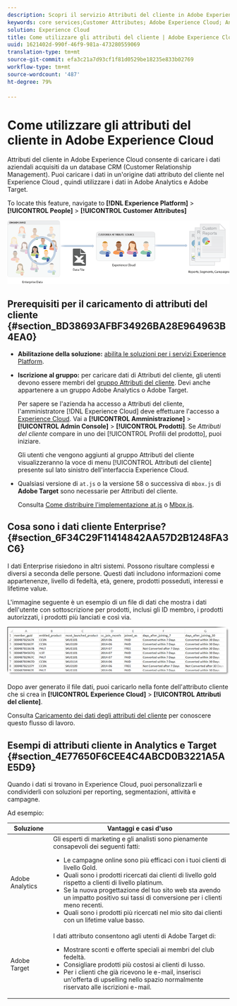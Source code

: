 ```yaml
---
description: Scopri il servizio Attributi del cliente in Adobe Experience Cloud e come caricare i dati da utilizzare in Analytics e Target.
keywords: core services;Customer Attributes; Adobe Experience Cloud; Analytics; Target
solution: Experience Cloud
title: Come utilizzare gli attributi del cliente | Adobe Experience Cloud
uuid: 1621402d-990f-46f9-981a-473280559069
translation-type: tm+mt
source-git-commit: efa3c21a7d93cf1f81d0529be18235e833b02769
workflow-type: tm+mt
source-wordcount: '487'
ht-degree: 79%

---
```



# Come utilizzare gli attributi del cliente in Adobe Experience Cloud

Attributi del cliente in Adobe Experience Cloud consente di caricare i dati aziendali acquisiti da un database CRM (Customer Relationship Management). Puoi caricare i dati in un&#39;origine dati attributo del cliente nel Experience Cloud , quindi utilizzare i dati in  Adobe Analytics e  Adobe Target.

To locate this feature, navigate to **[!DNL Experience Platform]** > **[!UICONTROL People]** > **[!UICONTROL Customer Attributes]**

![](assets/custom_reports.png)

## Prerequisiti per il caricamento di attributi del cliente {#section_BD38693AFBF34926BA28E964963B4EA0}

* **Abilitazione della soluzione:** [abilita le soluzioni per i servizi Experience Platform](../core-services/core-services.md#concept_07ED1D5C64234E77976E6D572E78FB9C).

* **Iscrizione al gruppo:** per caricare dati di Attributi del cliente, gli utenti devono essere membri del [gruppo Attributi del cliente](../admin-getting-started/admin-getting-started.md#task_3295A85536BF48899A1AB40D207E77E9). Devi anche appartenere a un gruppo Adobe Analytics o Adobe Target.

   Per sapere se l&#39;azienda ha accesso a Attributi del cliente, l&#39;amministratore [!DNL Experience Cloud] deve effettuare l&#39;accesso a [Experience Cloud](https://experience.adobe.com). Vai a **[!UICONTROL Amministrazione]** > **[!UICONTROL Admin Console]** > **[!UICONTROL Prodotti]**. Se *Attributi del cliente* compare in uno dei [!UICONTROL Profili del prodotto], puoi iniziare.

   Gli utenti che vengono aggiunti al gruppo Attributi del cliente visualizzeranno la voce di menu [!UICONTROL Attributi del cliente] presente sul lato sinistro dell&#39;interfaccia Experience Cloud.

* Qualsiasi versione di `at.js` o la versione 58 o successiva di `mbox.js` di **Adobe Target** sono necessarie per Attributi del cliente.

   Consulta [Come distribuire l&#39;implementazione at.js](https://docs.adobe.com/content/help/it-IT/target/using/implement-target/client-side/deploy-at-js/how-to-deployatjs.html) o [Mbox.js](https://docs.adobe.com/content/help/it-IT/target/using/implement-target/client-side/mbox-implement/mbox-download.html).

## Cosa sono i dati cliente Enterprise? {#section_6F34C29F11414842AA57D2B1248FA3C6}

I dati Enterprise risiedono in altri sistemi. Possono risultare complessi e diversi a seconda delle persone. Questi dati includono informazioni come appartenenze, livello di fedeltà, età, genere, prodotti posseduti, interessi e lifetime value.

L&#39;immagine seguente è un esempio di un file di dati che mostra i dati dell&#39;utente con sottoscrizione per prodotti, inclusi gli ID membro, i prodotti autorizzati, i prodotti più lanciati e così via.

![](assets/01_crs_usecase.png)

Dopo aver generato il file dati, puoi caricarlo nella fonte dell&#39;attributo cliente che si crea in **[!UICONTROL Experience Cloud]** > **[!UICONTROL Attributi del cliente]**.

Consulta [Caricamento dei dati degli attributi del cliente](../attributes/t-crs-usecase.md#task_BCC327B2A0EF4A1BBB2934013AB92B78) per conoscere questo flusso di lavoro.

## Esempi di attributi cliente in Analytics e Target {#section_4E77650F6CEE4C4ABCD0B3221A5AE5D9}

Quando i dati si trovano in Experience Cloud, puoi personalizzarli e condividerli con soluzioni per reporting, segmentazioni, attività e campagne.

Ad esempio:

| Soluzione | Vantaggi e casi d&#39;uso |
|--- |--- |
| Adobe Analytics | Gli esperti di marketing e gli analisti sono pienamente consapevoli dei seguenti fatti:<ul><li>Le campagne online sono più efficaci con i tuoi clienti di livello Gold.</li><li>Quali sono i prodotti ricercati dai clienti di livello gold rispetto a clienti di livello platinum.</li><li>Se la nuova progettazione del tuo sito web sta avendo un impatto positivo sui tassi di conversione per i clienti meno recenti.</li><li>Quali sono i prodotti più ricercati nel mio sito dai clienti con un lifetime value basso.</li></ul> |
| Adobe Target | I dati attributo consentono agli utenti di Adobe Target di:<ul><li>Mostrare sconti e offerte speciali ai membri del club fedeltà.</li><li>Consigliare prodotti più costosi ai clienti di lusso.</li><li>Per i clienti che già ricevono le e-mail, inserisci un&#39;offerta di upselling nello spazio normalmente riservato alle iscrizioni e-mail.</li></ul> |
